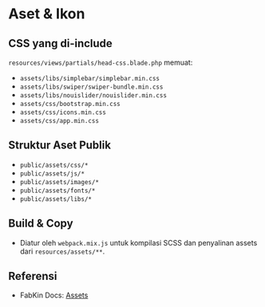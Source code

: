 # Aset & Ikon

## CSS yang di-include
`resources/views/partials/head-css.blade.php` memuat:
- `assets/libs/simplebar/simplebar.min.css`
- `assets/libs/swiper/swiper-bundle.min.css`
- `assets/libs/nouislider/nouislider.min.css`
- `assets/css/bootstrap.min.css`
- `assets/css/icons.min.css`
- `assets/css/app.min.css`

## Struktur Aset Publik
- `public/assets/css/*`
- `public/assets/js/*`
- `public/assets/images/*`
- `public/assets/fonts/*`
- `public/assets/libs/*`

## Build & Copy
- Diatur oleh `webpack.mix.js` untuk kompilasi SCSS dan penyalinan assets dari `resources/assets/**`.

## Referensi
- FabKin Docs: [Assets](https://preview.pixeleyez.com/fabkin/docs/laravel/index.html)
